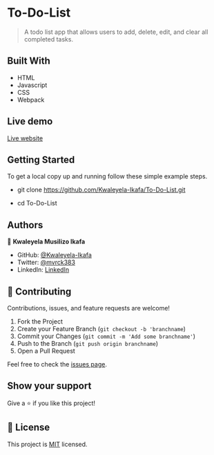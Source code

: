 # To-Do-List

> A todo list app that allows users to add, delete, edit, and clear all completed tasks.

## Built With

- HTML
- Javascript
- CSS
- Webpack

## Live demo

[Live website](https://kwaleyela-ikafa.github.io/To-Do-List/)

## Getting Started

To get a local copy up and running follow these simple example steps.

- git clone https://github.com/Kwaleyela-Ikafa/To-Do-List.git

- cd To-Do-List

## Authors

👤 **Kwaleyela Musilizo Ikafa**

- GitHub: [@Kwaleyela-Ikafa](https://github.com/Kwaleyela-Ikafa)
- Twitter: [@mvrck383](https://twitter.com/mvrck383)
- LinkedIn: [LinkedIn](https://zm.linkedin.com/in/kwaleyela-musilizo-ikafa-abaa1a20b?trk=people-guest_people_search-card)

## 🤝 Contributing

Contributions, issues, and feature requests are welcome!

1. Fork the Project
2. Create your Feature Branch (`git checkout -b 'branchname`)
3. Commit your Changes (`git commit -m 'Add some branchname'`)
4. Push to the Branch (`git push origin branchname`)
5. Open a Pull Request

Feel free to check the [issues page](../../issues/).

## Show your support

Give a ⭐️ if you like this project!

## 📝 License

This project is [MIT](./MIT.md) licensed.
